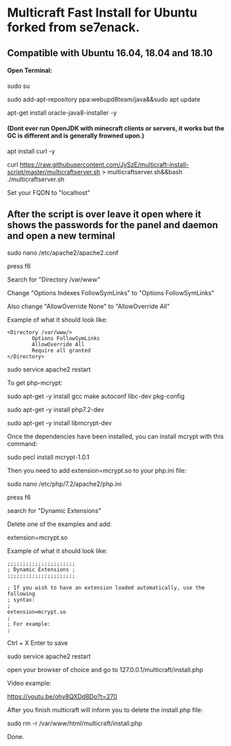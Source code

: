 # Multicraft Fast Install for Ubuntu forked from se7enack.

## Compatible with Ubuntu 16.04, 18.04 and 18.10

#### Open Terminal:

sudo su

sudo add-apt-repository ppa:webupd8team/java&&sudo apt update

apt-get install oracle-java8-installer -y

#### (Dont ever run OpenJDK with minecraft clients or servers, it works but the GC is different and is generally frowned upon.)

apt install curl -y

curl https://raw.githubusercontent.com/JySzE/multicraft-install-script/master/multicraftserver.sh > multicraftserver.sh&&bash ./multicraftserver.sh

Set your FQDN to "localhost"

## After the script is over leave it open where it shows the passwords for the panel and daemon and open a new terminal

sudo nano /etc/apache2/apache2.conf

press f6

Search for "Directory /var/www"

Change "Options Indexes FollowSymLinks" to "Options FollowSymLinks"

Also change "AllowOverride None" to "AllowOverride All"


Example of what it should look like:

```
<Directory /var/www/>
        Options FollowSymLinks
        AllowOverride All
        Require all granted
</Directory>
```
sudo service apache2 restart

To get php-mcrypt:

sudo apt-get -y install gcc make autoconf libc-dev pkg-config

sudo apt-get -y install php7.2-dev

sudo apt-get -y install libmcrypt-dev

Once the dependencies have been installed, you can install mcrypt with this command:

sudo pecl install mcrypt-1.0.1

Then you need to add extension=mcrypt.so to your php.ini file:

sudo nano /etc/php/7.2/apache2/php.ini

press f6

search for "Dynamic Extensions"

Delete one of the examples and add:

extension=mcrypt.so

Example of what it should look like:

```
;;;;;;;;;;;;;;;;;;;;;;
; Dynamic Extensions ;
;;;;;;;;;;;;;;;;;;;;;;

; If you wish to have an extension loaded automatically, use the following
; syntax:
;
extension=mcrypt.so
;
; For example:
;
```

Ctrl + X Enter to save

sudo service apache2 restart

open your browser of choice and go to 127.0.0.1/multicraft/install.php

Video example:

https://youtu.be/ohv8QXDd8Do?t=270

After you finish multicraft will inform you to delete the install.php file:

sudo rm -r /var/www/html/multicraft/install.php

Done.

